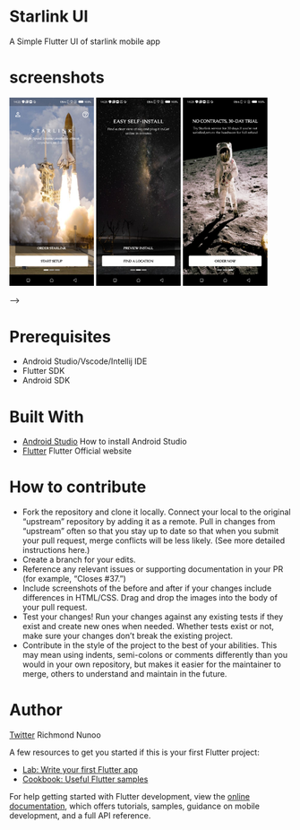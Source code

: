 # Starlink UI

A Simple Flutter UI of starlink mobile app


# screenshots
<p style="float: center;">
  <img src="https://github.com/Richmond-Nunoo/flutter-starlink-ui/blob/main/screenshot2.png" width="30%"/>
  <img src="https://github.com/Richmond-Nunoo/flutter-starlink-ui/blob/main/screenshot3.png" width="30%"/>
  <img src="https://github.com/Richmond-Nunoo/flutter-starlink-ui/blob/main/screenshot1.png" width="30%"/>
</p> -->

# Prerequisites
* Android Studio/Vscode/Intellij IDE
* Flutter SDK
* Android SDK

# Built With
* [Android Studio](https://developer.android.com/studio/install ) How to install Android Studio
* [Flutter](https://flutter.io) Flutter Official website

# How to contribute
* Fork the repository and clone it locally. Connect your local to the original “upstream” repository by adding it as a remote. Pull in changes from “upstream” often so that you stay up to date so that when you submit your pull request, merge conflicts will be less likely. (See more detailed instructions here.)
* Create a branch for your edits.
* Reference any relevant issues or supporting documentation in your PR (for example, “Closes #37.”)
* Include screenshots of the before and after if your changes include differences in HTML/CSS. Drag and drop the images into the body of your pull request.
* Test your changes! Run your changes against any existing tests if they exist and create new ones when needed. Whether tests exist or not, make sure your changes don’t break the existing project.
* Contribute in the style of the project to the best of your abilities. This may mean using indents, semi-colons or comments differently than you would in your own repository, but makes it easier for the maintainer to merge, others to understand and maintain in the future.

# Author
[Twitter](https://twitter.com/kwame_orsam) Richmond Nunoo

A few resources to get you started if this is your first Flutter project:

- [Lab: Write your first Flutter app](https://docs.flutter.dev/get-started/codelab)
- [Cookbook: Useful Flutter samples](https://docs.flutter.dev/cookbook)

For help getting started with Flutter development, view the
[online documentation](https://docs.flutter.dev/), which offers tutorials,
samples, guidance on mobile development, and a full API reference.
